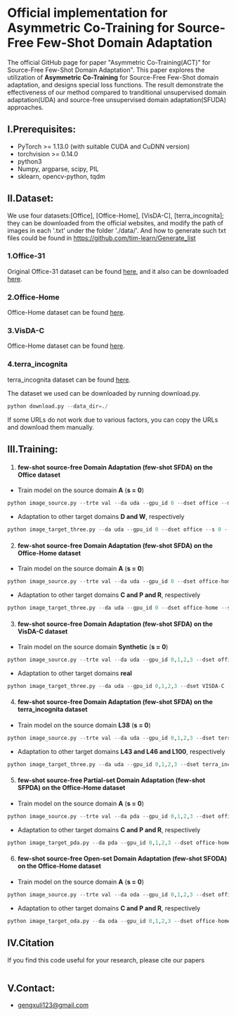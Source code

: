 # Official implementation for Asymmetric Co-Training for Source-Free Few-Shot Domain Adaptation
The official GitHub page for paper "Asymmetric Co-Training(ACT)" for Source-Free Few-Shot Domain Adaptation". This paper explores the utilization of **Asymmetric Co-Training** for Source-Free Few-Shot domain adaptation, and designs special loss functions. The result demonstrate the effectiveness of our method compared to tranditional unsupervised domain adaptation(UDA) and source-free unsupervised domain adaptation(SFUDA) approaches.

## Ⅰ.Prerequisites:
- PyTorch >= 1.13.0 (with suitable CUDA and CuDNN version)
- torchvision >= 0.14.0
- python3
- Numpy, argparse, scipy, PIL
- sklearn, opencv-python, tqdm

## Ⅱ.Dataset:

We use four datasets:[Office], [Office-Home], [VisDA-C], [terra_incognita]; they can be downloaded from the official websites, and modify the path of images in each '.txt' under the folder './data/'. And how to generate such txt files could be found in https://github.com/tim-learn/Generate_list

### 1.Office-31

Original Office-31 dataset can be found [here](https://people.eecs.berkeley.edu/~jhoffman/domainadapt/), and it also can be downloaded [here](https://github.com/jindongwang/transferlearning/tree/master/data#office-31).

### 2.Office-Home

Office-Home dataset can be found [here](http://hemanthdv.org/OfficeHome-Dataset/).

### 3.VisDA-C

Office-Home dataset can be found [here](https://github.com/VisionLearningGroup/taskcv-2017-public/tree/master/classification).

### 4.terra_incognita

terra_incognita dataset can be found [here](https://beerys.github.io/CaltechCameraTraps/). 

The dataset we used can be downloaded by running download.py.

```python
python download.py --data_dir=./
```
If some URLs do not work due to various factors, you can copy the URLs and download them manually.

## Ⅲ.Training:

1. #### few-shot source-free Domain Adaptation (few-shot SFDA) on the Office dataset
- Train model on the source domain **A** (**s = 0**)
```python
python image_source.py --trte val --da uda --gpu_id 0 --dset office --max_epoch 100 --s 0 --seed 2019
```

- Adaptation to other target domains **D and W**, respectively
```python
python image_target_three.py --da uda --gpu_id 0 --dset office --s 0 --few_shot 3 --seed 0 --SAM --lr 0.00003 --src_seed 2019
```

2. #### few-shot source-free Domain Adaptation (few-shot SFDA) on the Office-Home dataset
- Train model on the source domain **A** (**s = 0**)
```python
python image_source.py --trte val --da uda --gpu_id 0 --dset office-home --max_epoch 50 --s 0 --seed 2021
```

- Adaptation to other target domains **C and P and R**, respectively
```python
python image_target_three.py --da uda --gpu_id 0 --dset office-home --s 0 --few_shot 1 --seed 0 --SAM --lr 0.00001 --src_seed 2019
```

3. #### few-shot source-free Domain Adaptation (few-shot SFDA) on the VisDA-C dataset
-  Train model on the source domain **Synthetic** (**s = 0**) 
```python
python image_source.py --trte val --da uda --gpu_id 0,1,2,3 --dset office-home --max_epoch 50 --s 0 --seed 2019
```

- Adaptation to other target domains **real**
```python
python image_target_three.py --da uda --gpu_id 0,1,2,3 --dset VISDA-C --s 0 --few_shot 10 --seed 0 --SAM --lr 0.00003 --src_seed 2019 --net resnet101
```

4. #### few-shot source-free Domain Adaptation (few-shot SFDA) on the terra_incognita dataset
- Train model on the source domain **L38** (**s = 0**)
```python
python image_source.py --trte val --da uda --gpu_id 0,1,2,3 --dset terra_incognita --max_epoch 50 --s 0 --seed 2019
```

- Adaptation to other target domains **L43 and L46 and L100**, respectively
```python
python image_target_three.py --da uda --gpu_id 0,1,2,3 --dset terra_incognita --s 0 --few_shot 1 --seed 0 --SAM --lr 0.00003 --src_seed 2019
```

5. #### few-shot source-free Partial-set Domain Adaptation (few-shot SFPDA) on the Office-Home dataset
- Train model on the source domain **A** (**s = 0**)
```python
python image_source.py --trte val --da pda --gpu_id 0,1,2,3 --dset office-home --max_epoch 50 --s 0 --seed 2019
```

- Adaptation to other target domains **C and P and R**, respectively
```python
python image_target_pda.py --da pda --gpu_id 0,1,2,3 --dset office-home --s 0 --few_shot 3 --seed 0 --SAM --lr 0.00003 --src_seed 2019
```

6. #### few-shot source-free Open-set Domain Adaptation (few-shot SFODA) on the Office-Home dataset
- Train model on the source domain **A** (**s = 0**)
```python
python image_source.py --trte val --da oda --gpu_id 0,1,2,3 --dset office-home --max_epoch 50 --s 0 --seed 2019
```
	
- Adaptation to other target domains **C and P and R**, respectively
```python
python image_target_oda.py --da oda --gpu_id 0,1,2,3 --dset office-home --s 0 --few_shot 3 --seed 0 --SAM --lr 0.00003 --src_seed 2019
```

## Ⅳ.Citation
If you find this code useful for your research, please cite our papers
```

```

## Ⅴ.Contact:

- [gengxuli123@gmail.com](mailto:gengxuli123@gmail.com)
